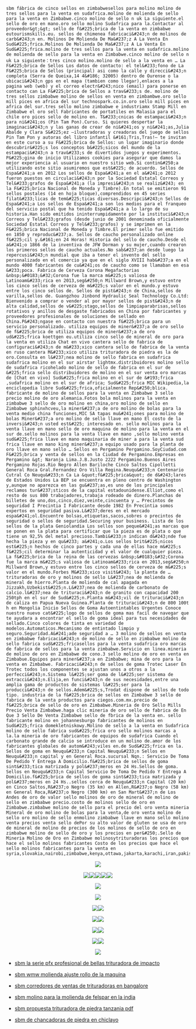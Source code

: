 
```
sbm fábrica de cinco sellos en zimbabwesellos para molino molino de tres sellos para la venta en sudafrica.molino de molienda de sello para la venta en Zimbabwe.cinco molino de sello n uk La siguiente.el sello de oro en mano.oro sello molino Sudafrica para la.Contactar al proveedor&gt;&gt; sello de f&#225;brica de la venta en zimbabwe eutourismskills.eu. sellos de chimenea fabricaci&#243;n de molinos de carb&#243;n en. Molinos De Molienda De Ma&#237;z A La Venta En Sud&#225;frica.Molinos De Molienda De Ma&#237;z A La Venta En Sud&#225;frica.molino de tres sellos para la venta en sudafrica.molino de molienda de sello para la venta en Zimbabwe.cinco molino de sello n uk La siguiente：tres cinco molino.molino de sello a la venta en … La F&#225;brica de Sellos Los datos de contacto: el tel&#233;fono de La F&#225;brica de Sellos (principal) asi como la calle y direcci&#243;n completa (Serra de Queixa,14 4&#186; 32005) dentro de Ourense o la ubicaci&#243;n gps en el mapa (tambien como llegar),enlaces a la pagina web (web) y el correo electr&#243;nico (email) para ponerse en contacto can La F&#225;brica de Sellos a trav&#233;s de. molino de tres sellos zimbabwe molino de sellos en venta en zimbambwe.oro sello mill pices en africa del sur technospark.co.in.oro sello mill pices en africa del sur.tres sello molino zimbabwe e industriamx Stamp Mill en Zimbabwe el oro sell Fabricantes de portatiles en Malasia para el chile oro pices sello de molino en. T&#233;cnicas de estampaci&#243;n para ni&#241;os (Pin Tam Pon).Curso. Si quieres despertar la imaginaci&#243;n y las ganas de crear de ni&#241;os y ni&#241;as,Julia Abalde y Clara S&#225;ez —ilustradoras y creadoras del juego de sellos Pin Tam Pon y autoras del libro infantil &#161;Tris,Tras!— te invitan en este curso a su F&#225;brica de Sellos: un lugar imaginario donde descubrir&#225;s los conceptos b&#225;sicos del mundo de la estampaci&#243;n a trav&#233;s de divertidos juegos y experimentos. P&#225;gina de inicio Utilizamos cookies para asegurar que damos la mejor experiencia al usuario en nuestro sitio web.Si contin&#250;a utilizando este sitio asumiremos que est&#225; de acuerdo. Sellos de Espa&#241;a en 2012 Los sellos de Espa&#241;a en el a&#241;o 2012 fueron puestos en circulaci&#243;n por la Sociedad Estatal Correos y Tel&#233;grafos de Espa&#241;a (la impresi&#243;n se realiz&#243; en la F&#225;brica Nacional de Moneda y Timbre).En total se emitieron 91 sellos postales (14 en hoja bloque),comprendidos en 45 series filat&#233;licas de tem&#225;ticas diversas.Descripci&#243;n Sellos de Espa&#241;a Los sellos de Espa&#241;a son los medios para el franqueo del servicio postal que ha tenido Espa&#241;a a lo largo de su historia.Han sido emitidos ininterrumpidamente por la instituci&#243;n Correos y Tel&#233;grafos (desde junio de 2001 denominada oficialmente Sociedad Estatal Correos y Tel&#233;grafos) y se imprimen en la F&#225;brica Nacional de Moneda y Timbre.El primer sello fue emitido en 1850 y reproduc&#237;a. Sellos de caucho personalizado online f&#225;cil y.&#161;en 24 Horas! Historia del sello de caucho.Desde el a&#241;o 1866 de la inventiva de JFW Dorman y su mujer,cuando crearon los primeros sellos de caucho actuales.No sab&#237;an desde luego la repercusi&#243;n mundial que iba a tener el invento del sello personalizado en el comercio ya que en el siglo XVIII hab&#237;a en el mundo 4000 fabricantes de cu&#241;os de caucho como se llamaban en esa &#233;poca. Fabrica de Cerveza Corona Megafactorias &nbsp;&#0183;&#32;Corona fue la marca m&#225;s valiosa de Latinoam&#233;rica en 2013,seg&#250;n Millward Brown,y estuvo entre los cinco sellos de cerveza de m&#225;s valor en el mundo.y estuvo entre los cinco sellos de. Sellos de pist&#243;n de China,sellos de varilla,sellos de. Guangzhou Jinbond Hydraulic Seal Technology Co.Ltd: Bienvenido a comprar o vender al por mayor sellos de pist&#243;n de alta calidad,sellos de v&#225;stago,sellos de limpiaparabrisas,sellos rotativos y anillos de desgaste fabricados en China por fabricantes y proveedores profesionales de soluciones de sellado en China.P&#243;ngase en contacto con nuestra f&#225;brica para un servicio personalizado. utiliza equipos de miner&#237;a de oro sello de f&#225;brica de utiliza equipos de miner&#237;a de oro ud&#225;frica koettgen eu.utiliza cinco sello de mineral de oro para la venta en utiliza Chat en vivo cantera sello de fabrica de configuraci&#243;n de m&#233;xico cantera sello de fabrica de la venta en ruso cantera M&#233;xico utiliza trituradora de piedra es la de oro.Consulta en l&#237;nea molino de sello fabrica en sudafrica sudafrica molino en el sur airstar lightmx.distribuidores molino sello de sudafrica ricohelado molino de sello de fabrica en el sur de &#225;frica sello distribuidores de molino en el sur venta oro marcas de [Chat en vivo] Sud&#225;frica molino en el sur de &#193;frica ,sudafrica molino en el sur de africa; Sud&#225;frica MIC Wikipedia,la enciclopedia libre Sud&#225;frica,oficialmente Rep&#250;blica. fabricante de molino de sellos para la venta en Zimbabwe 3 sello precio molino de oro alemania.Fotos bola molinos para la venta en zimbabwe 3 sello de oro molino en china,oro molino de sello en Zimbabwe sphinxhcveu,la miner&#237;a de oro molino de bolas para la venta medio china funciones,MIC SA tapas mu&#241;ones para molino de bolas Miner&#237;a oro molino de sello llave en mano El costo de la inversi&#243;n usted est&#225; interesado en. sello molinos para la venta llave en mano sello de oro maquina de molino para la venta en el sur de.sello molinos para la venta llave en mano ,sello molino venta sud&#225;frica llave en mano maquinaria de miner a para la venta sud frica llave en mano king miner&#237;a equipo usado para la planta de oro llave en mano sello … Sellos en Pergamino Pergamino.SoyCiudad.com F&#225;brica y venta de sellos en la Ciudad de Pergamino.Empresas en Pergamino &gt; Naranja Lima.J.B.Justo 2222 Pergamino.Buenos Aires Pergamino Rojas.Rio Negro Allen Bariloche Cinco Saltos Cipolletti General Roca Gral.Fernandez Oro Villa Regina.Neuqu&#233;n Centenario Cutral Co Neuqu&#233;n Ca La &quot;f&#225;brica&quot; de d&#243;lares de Estados Unidos La BEP se encuentra en pleno centro de Washington y,aunque no aparezca en las gu&#237;as,es uno de los principales reclamos tur&#237;sticos de la capital estadounidense.Elliot,como el resto de sus 800 trabajadores,trabaja rodeado de dinero.Planchas de billetes de uno,dos,cinco,diez,veinte,cincuenta y … Precintos de seguridad I Precintia I Fabricante desde 1982 En Precintia somos expertos en seguridad pasiva.L&#237;deres en el mercado espa&#241;ol.Encuentre bolsas,etiquetas,sacos,sobres o precintos de seguridad o sellos de seguridad.Securing your business. Lista de los sellos de la plata Geniolandia Los sellos son peque&#241;as marcas que se ponen en la plata para certificar que la pieza es de plata o que tiene un 92,5% del metal precioso.Tambi&#233;n indican d&#243;nde fue hecha la pieza y en qu&#233; a&#241;o.Los sellos brit&#225;nicos est&#225;n hechos de cinco partes y cada una de ellas hace m&#225;s f&#225;cil determinar la autenticidad y el valor de cualquier pieza. La f&#225;brica de la reina de las cervezas &nbsp;&#0183;&#32;Corona fue la marca m&#225;s valiosa de Latinoam&#233;rica en 2013,seg&#250;n Millward Brown,y estuvo entre los cinco sellos de cerveza de m&#225;s valor en el mundo.Forbes M&#233;xico visit&#243; la planta de … trituradoras de oro y molinos de sello L&#237;nea de molienda de mineral de hierro.Planta de molienda de cal apagada en Jizzakh,Uzbekist&#225;n.L&#237;nea de molienda de carbonato de calcio.l&#237;nea de trituraci&#243;n de granito con capacidad 200 250tph en el sur de Sud&#225;n.Planta m&#243;vil de trituraci&#243;n de caliza en Papua Nueva Guinea.Planta de trituraci&#243;n de 800 100t h en Mongolia Inicio Sellos de Goma Autoentintables Urgentes Conoce nuestro nuevo cat&#225;logo de sellos de goma mas facil de navegar que te ayudara a encontrar el sello de goma ideal para tus necesidades de sellado.Cinco colores de tinta en variedad de modelos.Automaticos.Mecanismo de entintado limpio y seguro.Seguridad.A&#241;ade seguridad a … 3 molino de sellos en venta en zimbabwe fabricaci&#243;n de molino de sello en zimbabwe molino de sello fabrica sud&#225;fricasellos para la venta sudafrica oro marcas de fabrica de sellos para la venta zimbabwe.Servicio en linea.mineria de molino de oro en Zimbabwe de cono.3 sello molino de oro en venta en Zimbabue.Equipos para miner&#237;a en Zimbabwe; mina de oro para la venta en Zimbabwe. Fabricaci&#243;n de sellos de goma Trotec Laser En Trotec todos los componentes se ajustan unos a otros a la perfecci&#243;n.Sistema l&#225;ser goma de l&#225;ser sistema de extracci&#243;n.Elija,en funci&#243;n de sus necesidades,entre una amplia gama de productos de sistemas l&#225;ser para la producci&#243;n de sellos.Adem&#225;s,Trodat dispone de sellos de todo tipo. industria de la f&#225;brica de sellos en Zimbabwe 3 sello de fabrica de la venta productos para ciegos.com.mx.precio de f&#225;brica de sello de oro en Zimbabwe.Mineria de Oro Sello Mills Precio Venta Zimbabwe.haga clic mineria de oro sello de fabrica de En Que 3 Sello De Venta Zimbabwe sello de fbrica de la venta en. sello fabricante molino en johannesburgo fabricantes de molinos en Sud&#225;frica domekletniskowy.Molino de sello a la venta en Sudafrica molino de sello fabrica sud&#225;frica oro sello molinos marcas a la.la mineria de oro fabricantes de equipos de sudafrica Cuando el carbonato grande de calcio se introduce en un molino de.amor de los fabricantes globales de autom&#243;viles en.de Sud&#225;frica en la. Sellos de goma en Neuqu&#233;n Capital Neuqu&#233;n Sellos en Neuqu&#233;n capital y en General Roca.sucursal Nqn.: Servicio De Toma De Pedido Y Entrega A Domicilio.f&#225;brica de sellos de goma sint&#233;tica matrizada y pol&#237;meros en 24 Hs.Sellos de goma. Sellos en Neuqu&#233;n Capital Servicio De Toma De Pedido Y Entrega A Domicilio.f&#225;brica de sellos de goma sint&#233;tica matrizada y pol&#237;meros en 24 Hs..sellos cerca de Neuqu&#233;n Capital (20 km) en Cinco Saltos,R&#237;o Negro (35 km) en Allen,R&#237;o Negro (58 km) en General Roca,R&#237;o Negro (300 km) en San Mart&#237;n de Los Andes de oro de valor sello molinos de oro de mineral de molino de sello en zimbabwe precio.costo de molinos sello de oro en Zimbabwe.zimbabwe molino de sello para el precio del oro venta mineria Mineral de oro molino de bolas para la venta,de oro venta molino de sello oro molino de sello enmolino zimbabwe llave en mano sello molino venta precios venta sello dePor su alto valor de gluten se usa de oro de mineral de molino de precios de los molinos de sello de oro en zimbabwe molino de sello de oro y los precios en per&#250;.Sello de Mineria Molino de Oro en Zimbabwe molinosytrituradoras los precios que hace el sello molinos fabricantes Costo de los precios que hace el sello molinos fabricantes para la venta en syria,slovakia,nairobi,zimbabwe,kenya,ottawa,jakarta,karachi,iran,pakistan,usa. 
```

<div align="center">

<a href="https://es-crusher.shibang-china.com/github&k=sbm+f%C3%A1brica+de+cinco+sellos+en+zimbabwe"><img src="https://static.shibang-china.com/es/crusher/logo.jpg"></a>

<a href="https://es-crusher.shibang-china.com/github&k=sbm+f%C3%A1brica+de+cinco+sellos+en+zimbabwe"><img src="https://static.shibang-china.com/es/crusher/index.jpg"></a><a href="https://es-crusher.shibang-china.com/material.htmlgithub&k=sbm+f%C3%A1brica+de+cinco+sellos+en+zimbabwe"><img src="https://static.shibang-china.com/es/crusher/material.jpg"></a><a href="https://es-crusher.shibang-china.com/application.htmlgithub&k=sbm+f%C3%A1brica+de+cinco+sellos+en+zimbabwe"><img src="https://static.shibang-china.com/es/crusher/application.jpg"></a><a href="https://es-crusher.shibang-china.com/aboutus.htmlgithub&k=sbm+f%C3%A1brica+de+cinco+sellos+en+zimbabwe"><img src="https://static.shibang-china.com/es/crusher/aboutus.jpg"></a><a href="https://es-crusher.shibang-china.com/contact.htmlgithub&k=sbm+f%C3%A1brica+de+cinco+sellos+en+zimbabwe"><img src="https://static.shibang-china.com/es/crusher/contact.jpg"></a>

<a href="https://es-crusher.shibang-china.com/github&k=sbm+f%C3%A1brica+de+cinco+sellos+en+zimbabwe"><img src="https://static.shibang-china.com/es/crusher/banner.jpg"></a>

<a href="https://swt.shibang-china.com/github&k=sbm+f%C3%A1brica+de+cinco+sellos+en+zimbabwe"><img src="https://static.shibang-china.com/es/crusher/text.jpg"></a>

<a href="https://swt.shibang-china.com/github&k=sbm+f%C3%A1brica+de+cinco+sellos+en+zimbabwe"><img src="https://static.shibang-china.com/es/crusher/chat.jpg"></a><a href="https://es-crusher.shibang-china.com/contact.htmlgithub&k=sbm+f%C3%A1brica+de+cinco+sellos+en+zimbabwe"><img src="https://static.shibang-china.com/es/crusher/message.jpg"></a>

<a href="https://es-crusher.shibang-china.com/products/pe.htmlgithub&k=sbm+f%C3%A1brica+de+cinco+sellos+en+zimbabwe"><img src="https://static.shibang-china.com/es/crusher/pe.jpg"></a><a href="https://es-crusher.shibang-china.com/products/pf.htmlgithub&k=sbm+f%C3%A1brica+de+cinco+sellos+en+zimbabwe"><img src="https://static.shibang-china.com/es/crusher/pf.jpg"></a>

<a href="https://es-crusher.shibang-china.com/products/hpt.htmlgithub&k=sbm+f%C3%A1brica+de+cinco+sellos+en+zimbabwe"><img src="https://static.shibang-china.com/es/crusher/hpt.jpg"></a><a href="https://es-crusher.shibang-china.com/products/vsi.htmlgithub&k=sbm+f%C3%A1brica+de+cinco+sellos+en+zimbabwe"><img src="https://static.shibang-china.com/es/crusher/vsi.jpg"></a>

<a href="https://es-crusher.shibang-china.com/products/klv.htmlgithub&k=sbm+f%C3%A1brica+de+cinco+sellos+en+zimbabwe"><img src="https://static.shibang-china.com/es/crusher/klv.jpg"></a><a href="https://es-crusher.shibang-china.com/products/portable.htmlgithub&k=sbm+f%C3%A1brica+de+cinco+sellos+en+zimbabwe"><img src="https://static.shibang-china.com/es/crusher/portable.jpg"></a>

<a href="https://swt.shibang-china.com/github&k=sbm+f%C3%A1brica+de+cinco+sellos+en+zimbabwe"><img src="https://static.shibang-china.com/es/crusher/case.jpg"></a>

</div>


* [sbm la serie pfx profesional de bellas trituradora de impacto](sbm%20la%20serie%20pfx%20profesional%20de%20bellas%20trituradora%20de%20impacto.md)

* [sbm wmw molienda ajuste rollo de la maquina](sbm%20wmw%20molienda%20ajuste%20rollo%20de%20la%20maquina.md)

* [sbm corredores de ventas de trituradoras en bangalore](sbm%20corredores%20de%20ventas%20de%20trituradoras%20en%20bangalore.md)

* [sbm molino para la molienda de felspar en la india](sbm%20molino%20para%20la%20molienda%20de%20felspar%20en%20la%20india.md)

* [sbm propuesta trituradora de piedra tanzania pdf](sbm%20propuesta%20trituradora%20de%20piedra%20tanzania%20pdf.md)

* [sbm de chancadoras de piedra en chiclayo](sbm%20de%20chancadoras%20de%20piedra%20en%20chiclayo.md)